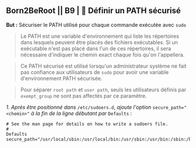 ## **Born2BeRoot**  || **B9** | :crown: Définir un PATH sécurisé

__But :__ Sécuriser le PATH utilisé pour chaque commande exécutée avec ```sudo```

> Le PATH est une variable d'environnement qui liste les répertoires dans lesquels peuvent être placés des fichiers exécutables. Si un exécutable n'est pas placé dans l'un de ces répertoires, il sera nécessaire d'indiquer le chemin exact chaque fois qu'on l'appellera.

> Ce PATH sécurisé est utilisé lorsqu'un administrateur système ne fait pas confiance aux utilisateurs de ```sudo``` pour avoir une variable d'environnement PATH sécurisée. 

> Pour séparer ```root path``` et ```user path```, seuls les utilisateurs définis par ```exempt_group``` ne sont pas affectés par ce paramètre.


*1. Après être positionné dans* ```/etc/sudoers.d```,  *ajoute l'option* ```secure_path="<chemin>"``` *à la fin de la ligne débutant par* ```Defaults``` :
```
# See the man page for details on how to write a sudoers file.
#
Defaults      secure_path="/usr/local/sbin:/usr/local/bin:/usr/sbin:/usr/bin:/sbin:/bin:/snap/bin"
```
